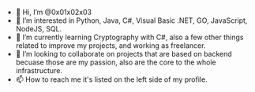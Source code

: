 - 👋 Hi, I’m @0x01x02x03
- 👀 I’m interested in Python, Java, C#, Visual Basic .NET, GO, JavaScript, NodeJS, SQL.
- 🌱 I’m currently learning Cryptography with C#, also a few other things related to improve my projects, and working as freelancer.
- 💞️ I’m looking to collaborate on projects that are based on backend becuase those are my passion, also are the core to the whole infrastructure.
- 📫 How to reach me it's listed on the left side of my profile.

<!---
0x01x02x03/0x01x02x03 is a ✨ special ✨ repository because its `README.md` (this file) appears on your GitHub profile.
You can click the Preview link to take a look at your changes.
--->
